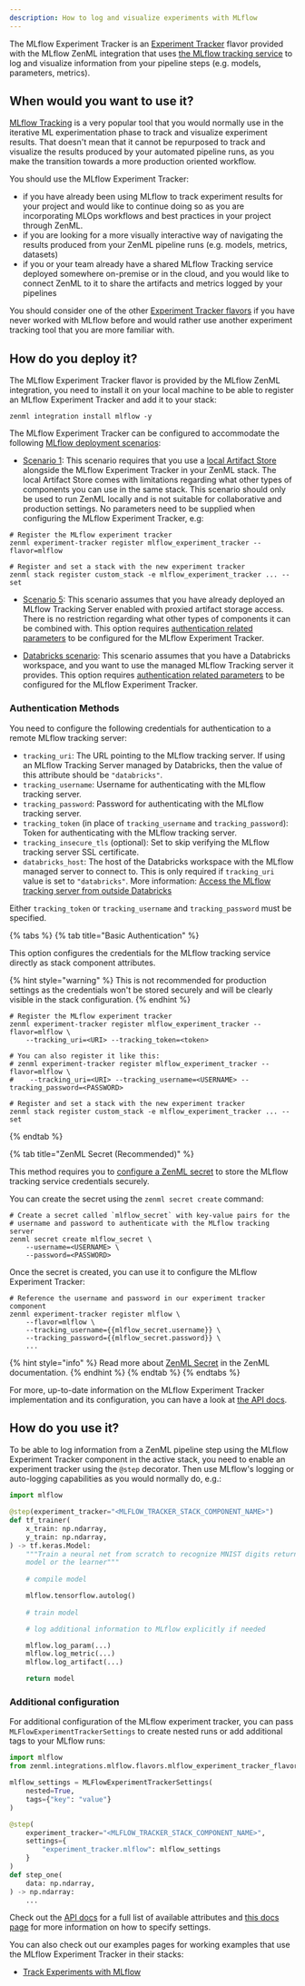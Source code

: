 ```yaml
---
description: How to log and visualize experiments with MLflow
---
```


The MLflow Experiment Tracker is an [Experiment Tracker](./experiment-trackers.md) 
flavor provided with the MLflow ZenML integration that uses 
[the MLflow tracking service](https://mlflow.org/docs/latest/tracking.html) 
to log and visualize information from your pipeline steps (e.g. models, 
parameters, metrics).

## When would you want to use it?

[MLflow Tracking](https://www.mlflow.org/docs/latest/tracking.html) is a very
popular tool that you would normally use in the iterative ML experimentation
phase to track and visualize experiment results. That doesn't mean that it
cannot be repurposed to track and visualize the results produced by your
automated pipeline runs, as you make the transition towards a more production
oriented workflow.

You should use the MLflow Experiment Tracker:
* if you have already been using MLflow to track experiment results for your
project and would like to continue doing so as you are incorporating MLOps
workflows and best practices in your project through ZenML.
* if you are looking for a more visually interactive way of navigating the
results produced from your ZenML pipeline runs (e.g. models, metrics, datasets)
* if you or your team already have a shared MLflow Tracking service deployed
somewhere on-premise or in the cloud, and you would like to connect ZenML to it
to share the artifacts and metrics logged by your pipelines

You should consider one of the other [Experiment Tracker flavors](./experiment-trackers.md#experiment-tracker-flavors)
if you have never worked with MLflow before and would rather use another
experiment tracking tool that you are more familiar with.

## How do you deploy it?

The MLflow Experiment Tracker flavor is provided by the MLflow ZenML
integration, you need to install it on your local machine to be able to register
an MLflow Experiment Tracker and add it to your stack:

```shell
zenml integration install mlflow -y
```

The MLflow Experiment Tracker can be configured to accommodate the following
[MLflow deployment scenarios](https://mlflow.org/docs/latest/tracking.html#how-runs-and-artifacts-are-recorded):

* [Scenario 1](https://mlflow.org/docs/latest/tracking.html#scenario-1-mlflow-on-localhost):
This scenario requires that you use a [local Artifact Store](../artifact-stores/local.md)
alongside the MLflow Experiment Tracker in your ZenML stack. The local Artifact
Store comes with limitations regarding what other types of components you can
use in the same stack. This scenario should only be used to run ZenML locally
and is not suitable for collaborative and production settings. No parameters
need to be supplied when configuring the MLflow Experiment Tracker, e.g:

```shell
# Register the MLflow experiment tracker
zenml experiment-tracker register mlflow_experiment_tracker --flavor=mlflow

# Register and set a stack with the new experiment tracker
zenml stack register custom_stack -e mlflow_experiment_tracker ... --set
```

* [Scenario 5](https://mlflow.org/docs/latest/tracking.html#scenario-5-mlflow-tracking-server-enabled-with-proxied-artifact-storage-access):
This scenario assumes that you have already deployed an MLflow Tracking Server
enabled with proxied artifact storage access. There is no restriction regarding
what other types of components it can be combined with. This option requires
[authentication related parameters](#authentication-methods) to be configured
for the MLflow Experiment Tracker.

* [Databricks scenario](https://www.databricks.com/product/managed-mlflow):
This scenario assumes that you have a Databricks workspace, and you want to
use the managed MLflow Tracking server it provides. This option requires
[authentication related parameters](#authentication-methods) to be configured
for the MLflow Experiment Tracker.

### Authentication Methods

You need to configure the following credentials for authentication to a remote
MLflow tracking server:

* `tracking_uri`: The URL pointing to the MLflow tracking server. If using
an MLflow Tracking Server managed by Databricks, then the value of this
attribute should be `"databricks"`.
* `tracking_username`: Username for authenticating with the MLflow tracking
server. 
* `tracking_password`: Password for authenticating with the MLflow tracking
server. 
* `tracking_token` (in place of `tracking_username` and `tracking_password`): 
Token for authenticating with the MLflow tracking server.
* `tracking_insecure_tls` (optional): Set to skip verifying the MLflow tracking server SSL
certificate.
* `databricks_host`: The host of the Databricks workspace with the MLflow managed
server to connect to. This is only required if `tracking_uri` value is set to
`"databricks"`. More information:
[Access the MLflow tracking server from outside Databricks](https://docs.databricks.com/applications/mlflow/access-hosted-tracking-server.html)
    
Either `tracking_token` or `tracking_username` and `tracking_password` must be
specified.

{% tabs %}
{% tab title="Basic Authentication" %}

This option configures the credentials for the MLflow tracking service directly
as stack component attributes.

{% hint style="warning" %}
This is not recommended for production settings as the credentials won't be
stored securely and will be clearly visible in the stack configuration.
{% endhint %}

```shell
# Register the MLflow experiment tracker
zenml experiment-tracker register mlflow_experiment_tracker --flavor=mlflow \ 
    --tracking_uri=<URI> --tracking_token=<token>

# You can also register it like this:
# zenml experiment-tracker register mlflow_experiment_tracker --flavor=mlflow \ 
#    --tracking_uri=<URI> --tracking_username=<USERNAME> --tracking_password=<PASSWORD>

# Register and set a stack with the new experiment tracker
zenml stack register custom_stack -e mlflow_experiment_tracker ... --set
```
{% endtab %}

{% tab title="ZenML Secret (Recommended)" %}

This method requires you to [configure a ZenML secret](../../advanced-guide/practical/secrets-management.md)
to store the MLflow tracking service credentials securely.

You can create the secret using the `zenml secret create` command:

```shell 
# Create a secret called `mlflow_secret` with key-value pairs for the
# username and password to authenticate with the MLflow tracking server
zenml secret create mlflow_secret \
    --username=<USERNAME> \
    --password=<PASSWORD>
```

Once the secret is created, you can use it to configure the MLflow Experiment
Tracker:

```shell
# Reference the username and password in our experiment tracker component
zenml experiment-tracker register mlflow \
    --flavor=mlflow \
    --tracking_username={{mlflow_secret.username}} \
    --tracking_password={{mlflow_secret.password}} \
    ...
```

{% hint style="info" %}
Read more about [ZenML Secret](../../advanced-guide/practical/secrets-management.md)
in the ZenML documentation.
{% endhint %}
{% endtab %}
{% endtabs %}

For more, up-to-date information on the MLflow Experiment Tracker implementation
and its configuration, you can have a look at [the API docs](https://apidocs.zenml.io/latest/integration_code_docs/integrations-mlflow/#zenml.integrations.mlflow.experiment_trackers.mlflow_experiment_tracker).

## How do you use it?

To be able to log information from a ZenML pipeline step using the MLflow
Experiment Tracker component in the active stack, you need to enable an
experiment tracker using the `@step` decorator. Then use MLflow's logging
or auto-logging capabilities as you would normally do, e.g.:

```python
import mlflow

@step(experiment_tracker="<MLFLOW_TRACKER_STACK_COMPONENT_NAME>")
def tf_trainer(
    x_train: np.ndarray,
    y_train: np.ndarray,
) -> tf.keras.Model:
    """Train a neural net from scratch to recognize MNIST digits return our
    model or the learner"""
    
    # compile model

    mlflow.tensorflow.autolog()
    
    # train model

    # log additional information to MLflow explicitly if needed

    mlflow.log_param(...)
    mlflow.log_metric(...)
    mlflow.log_artifact(...)

    return model
```

### Additional configuration

For additional configuration of the MLflow experiment tracker, you can pass
`MLFlowExperimentTrackerSettings` to create nested runs or add additional tags
to your MLflow runs:

```python
import mlflow
from zenml.integrations.mlflow.flavors.mlflow_experiment_tracker_flavor import MLFlowExperimentTrackerSettings

mlflow_settings = MLFlowExperimentTrackerSettings(
    nested=True,
    tags={"key": "value"}
)

@step(
    experiment_tracker="<MLFLOW_TRACKER_STACK_COMPONENT_NAME>",
    settings={
        "experiment_tracker.mlflow": mlflow_settings
    }
)
def step_one(
    data: np.ndarray,
) -> np.ndarray:
    ...
```

Check out the
[API docs](https://apidocs.zenml.io/latest/integration_code_docs/integrations-mlflow/#zenml.integrations.mlflow.flavors.mlflow_experiment_tracker_flavor.MLFlowExperimentTrackerSettings)
for a full list of available attributes and [this docs page](../..//advanced-guide/pipelines/settings.md)
for more information on how to specify settings.

You can also check out our examples pages for working examples that use the
MLflow Experiment Tracker in their stacks:

- [Track Experiments with MLflow](https://github.com/zenml-io/zenml/tree/main/examples/mlflow_tracking)
